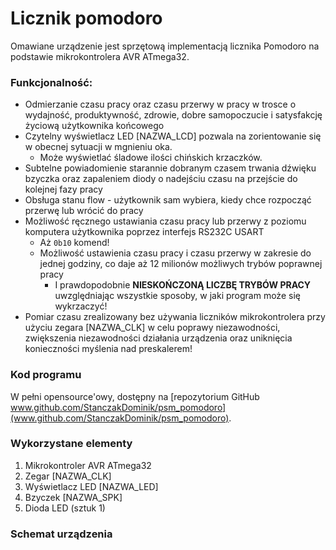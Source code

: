 # Licznik pomodoro

Omawiane urządzenie jest sprzętową implementacją licznika Pomodoro na podstawie mikrokontrolera AVR ATmega32.

### Funkcjonalność:
* Odmierzanie czasu pracy oraz czasu przerwy w pracy w trosce o wydajność, produktywność, zdrowie, dobre samopoczucie i satysfakcję życiową użytkownika końcowego
* Czytelny wyświetlacz LED [NAZWA_LCD] pozwala na zorientowanie się w obecnej sytuacji w mgnieniu oka.
    * Może wyświetlać śladowe ilości chińskich krzaczków.
* Subtelne powiadomienie starannie dobranym czasem trwania dźwięku bzyczka oraz zapaleniem diody o nadejściu czasu na przejście do kolejnej fazy pracy
* Obsługa stanu flow - użytkownik sam wybiera, kiedy chce rozpocząć przerwę lub wrócić do pracy
* Możliwość ręcznego ustawiania czasu pracy lub przerwy z poziomu komputera użytkownika poprzez interfejs RS232C USART
    * Aż `0b10` komend!
    * Możliwość ustawienia czasu pracy i czasu przerwy w zakresie do jednej godziny, co daje aż 12 milionów możliwych trybów poprawnej pracy
        * I prawdopodobnie **NIESKOŃCZONĄ LICZBĘ TRYBÓW PRACY** uwzględniając wszystkie sposoby, w jaki program może się wykrzaczyć!
* Pomiar czasu zrealizowany bez używania liczników mikrokontrolera przy użyciu zegara [NAZWA_CLK] w celu poprawy niezawodności, zwiększenia niezawodności działania urządzenia oraz uniknięcia konieczności myślenia nad preskalerem!

### Kod programu
W pełni opensource'owy, dostępny na [repozytorium GitHub www.github.com/StanczakDominik/psm_pomodoro](www.github.com/StanczakDominik/psm_pomodoro).

### Wykorzystane elementy
1. Mikrokontroler AVR ATmega32
2. Zegar [NAZWA_CLK]
3. Wyświetlacz LED [NAZWA_LED]
4. Bzyczek [NAZWA_SPK]
5. Dioda LED (sztuk 1)

### Schemat urządzenia
